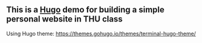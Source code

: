 ## This is a [Hugo](https://gohugo.io/) demo for building a simple personal website in THU class

Using Hugo theme: https://themes.gohugo.io/themes/terminal-hugo-theme/